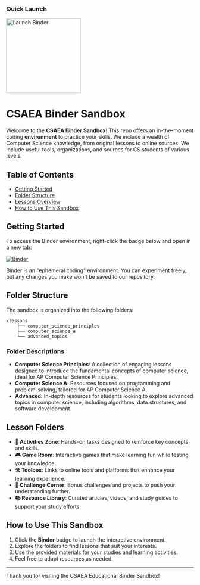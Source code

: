 ### Quick Launch

<a href="https://mybinder.org/v2/gh/csaea/my-first-binder/HEAD" target="_blank">
    <img src="https://mybinder.org/badge_logo.svg" alt="Launch Binder" style="width: 200px; height: auto;">
</a>

# CSAEA Binder Sandbox

Welcome to the **CSAEA Binder Sandbox**! This repo offers an in-the-moment coding **environment** to practice your skills. We include a wealth of Computer Science knowledge, from original lessons to online sources. We include useful tools, organizations, and sources for CS students of various levels. 

## Table of Contents

- [Getting Started](#getting-started)
- [Folder Structure](#folder-structure)
- [Lessons Overview](#lessons-overview)
- [How to Use This Sandbox](#how-to-use-this-sandbox)

## Getting Started

To access the Binder environment, right-click the badge below and open in a new tab:

[![Binder](https://mybinder.org/badge_logo.svg)](https://mybinder.org/v2/gh/csaea/my-first-binder/HEAD)

Binder is an "ephemeral coding" environment. You can experiment freely, but any changes you make won't be saved to our repository. 

## Folder Structure

The sandbox is organized into the following folders:

```
/lessons
    ├── computer_science_principles
    ├── computer_science_a
    └── advanced_topics
```

### Folder Descriptions

- **Computer Science Principles**: A collection of engaging lessons designed to introduce the fundamental concepts of computer science, ideal for AP Computer Science Principles.
- **Computer Science A**: Resources focused on programming and problem-solving, tailored for AP Computer Science A.
- **Advanced**: In-depth resources for students looking to explore advanced topics in computer science, including algorithms, data structures, and software development.

## Lesson Folders

- **🎯 Activities Zone**: Hands-on tasks designed to reinforce key concepts and skills.
- **🎮 Game Room**: Interactive games that make learning fun while testing your knowledge.
- **🛠️ Toolbox**: Links to online tools and platforms that enhance your learning experience.
- **📝 Challenge Corner**: Bonus challenges and projects to push your understanding further.
- **📚 Resource Library**: Curated articles, videos, and study guides to support your study efforts.

## How to Use This Sandbox

1. Click the **Binder** badge to launch the interactive environment.
2. Explore the folders to find lessons that suit your interests.
3. Use the provided materials for your studies and learning activities.
4. Feel free to adapt resources as needed.

---

Thank you for visiting the CSAEA Educational Binder Sandbox! 
